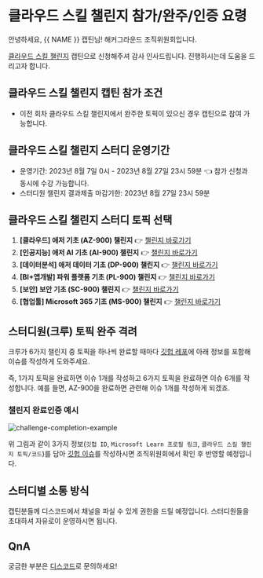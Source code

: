 # 클라우드 스킬 챌린지 참가/완주/인증 요령

안녕하세요, {{ NAME }} 캡틴님! 해커그라운드 조직위원회입니다.

[클라우드 스킬 챌린지](https://aka.ms/hg/csc) 캡틴으로 신청해주셔 감사 인사드립니다. 진행하시는데 도움을 드리고자 합니다.

## 클라우드 스킬 챌린지 캡틴 참가 조건

* 이전 회차 클라우드 스킬 챌린지에서 완주한 토픽이 있으신 경우 캡틴으로 참여 가능합니다.

## 클라우드 스킬 챌린지 스터디 운영기간

- 운영기간: 2023년 8월 7일 0시 - 2023년 8월 27일 23시 59분 👈 참가 신청과 동시에 수강 가능합니다.
- 스터디원 챌린지 결과제출 마감기한: 2023년 8월 27일 23시 59분

## 클라우드 스킬 챌린지 스터디 토픽 선택

1. **[클라우드] 애저 기초 (AZ-900) 챌린지** 👉 [챌린지 바로가기](https://aka.ms/hg/csc/az-900)
1. **[인공지능] 애저 AI 기초 (AI-900) 챌린지** 👉 [챌린지 바로가기](https://aka.ms/hg/csc/ai-900)
1. **[데이터분석] 애저 데이터 기초 (DP-900) 챌린지** 👉 [챌린지 바로가기](https://aka.ms/hg/csc/dp-900)
1. **[BI+앱개발] 파워 플랫폼 기초 (PL-900) 챌린지** 👉 [챌린지 바로가기](https://aka.ms/hg/csc/pl-900)
1. **[보안] 보안 기초 (SC-900) 챌린지** 👉 [챌린지 바로가기](https://aka.ms/hg/csc/sc-900)
1. **[협업툴] Microsoft 365 기초 (MS-900) 챌린지** 👉 [챌린지 바로가기](https://aka.ms/hg/csc/ms-900)


## 스터디원(크루) 토픽 완주 격려

크루가 6가지 챌린지 중 토픽을 하나씩 완료할 때마다 [깃헙 레포](https://github.com//hackersground-kr/CloudSkillsChallenge/issues)에 아래 정보를 포함해 이슈를 작성하게 도와주세요.

즉, 1가지 토픽을 완료하면 이슈 1개를 작성하고 6가지 토픽을 완료하면 이슈 6개를 작성합니다. 예를 들면, AZ-900을 완료하면 관련해 이슈 1개를 작성하게 되겠죠.

### 챌린지 완료인증 예시

![challenge-completion-example](https://github.com/microsoft/hackers-ground/blob/main/assets/challenge-completion-example.png?raw=true)

위 그림과 같이 3가지 정보(`깃헙 ID`, `Microsoft Learn 프로필 링크`, `클라우드 스킬 챌린지 토픽/코드`)를 담아 [깃헙 이슈](https://aka.ms/hg/csc/completion)를 작성하시면 조직위원회에서 확인 후 반영할 예정입니다.

## 스터디별 소통 방식
캡틴분들께 디스코드에서 채널을 파실 수 있게 권한을 드릴 예정입니다. 스터디원들을 초대하셔 자유로이 운영하시면 됩니다.


## QnA

궁금한 부분은 [디스코드](https://aka.ms/hg/discord)로 문의하세요!
